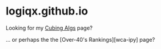 # logiqx.github.io

Looking for my [Cubing Algs](cubing-algs) page?

... or perhaps the the [Over-40's Rankings][wca-ipy] page?